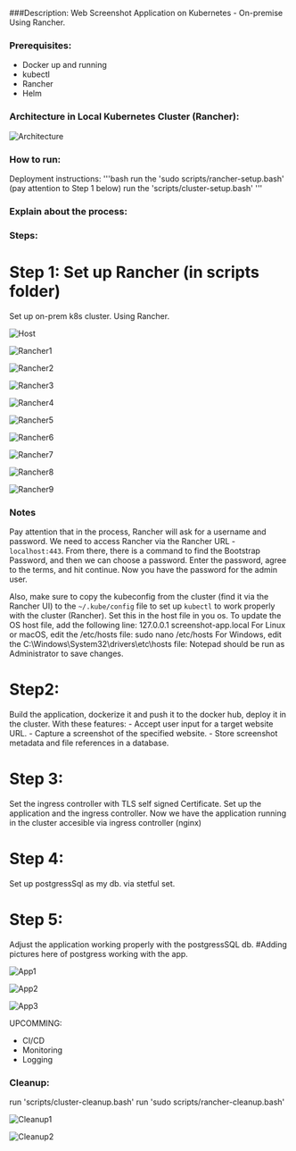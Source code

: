 ###Description: Web Screenshot Application on Kubernetes - On-premise Using Rancher.

### Prerequisites:
 - Docker up and running
 - kubectl
 - Rancher
 - Helm

### Architecture in Local Kubernetes Cluster (Rancher):

![Architecture](Images/kubernetes-arch-svg.svg)

### How to run:
Deployment instructions:
'''bash
    run the 'sudo scripts/rancher-setup.bash' (pay attention to Step 1 below)
    run the 'scripts/cluster-setup.bash'
'''

### Explain about the process:

### Steps:

# Step 1: Set up Rancher (in scripts folder)
Set up on-prem k8s cluster. Using Rancher.

![Host](Images/Host-Adding-Screenshot-Local-Host.PNG)

![Rancher1](Images/Rancher-Run-Script.PNG)

![Rancher2](Images/Rancher-Welcome.PNG)

![Rancher3](Images/Rancher-Boostrap.PNG)

![Rancher4](Images/Rancher-Boostrap1.PNG)

![Rancher5](Images/Rancher-Boostrap2.PNG)

![Rancher6](Images/Rancher-Enter-Password.PNG)

![Rancher7](Images/Rancher-Copy-Kubeconfig.PNG)

![Rancher8](Images/Rancher-Edit-Kubeconfig-File.PNG)

![Rancher9](Images/Rancher-Welcome1.PNG)



### Notes

Pay attention that in the process, Rancher will ask for a username and password. We need to access Rancher via the Rancher URL - `localhost:443`. From there, there is a command to find the Bootstrap Password, and then we can choose a password. Enter the password, agree to the terms, and hit continue. Now you have the password for the admin user.

Also, make sure to copy the kubeconfig from the cluster (find it via the Rancher UI) to the `~/.kube/config` file to set up `kubectl` to work properly with the cluster (Rancher).
Set this in the host file in you os.
To update the OS host file, add the following line:
127.0.0.1 screenshot-app.local
For Linux or macOS, edit the /etc/hosts file:
sudo nano /etc/hosts
For Windows, edit the C:\Windows\System32\drivers\etc\hosts file:
Notepad should be run as Administrator to save changes.


# Step2:
Build the application, dockerize it and push it to the docker hub, deploy it in the cluster.
With these features:
    - Accept user input for a target website URL.
    - Capture a screenshot of the specified website.
    - Store screenshot metadata and file references in a database.

# Step 3:
Set the ingress controller with TLS self signed Certificate.
Set up the application and the ingress controller.
Now we have the application running in the cluster accesible via ingress controller (nginx)

# Step 4:
Set up postgressSql as my db. via stetful set.


# Step 5:
Adjust the application working properly with the postgressSQL db.
#Adding pictures here of postgress working with the app.

![App1](Images/Application-Accesing.PNG)

![App2](Images/Application-Checking-Input.PNG)

![App3](Images/Application-Success-Message.PNG)



UPCOMMING:
 - CI/CD
 - Monitoring
 - Logging   





### Cleanup:
run 'scripts/cluster-cleanup.bash'
run 'sudo scripts/rancher-cleanup.bash'

![Cleanup1](Images/Cluster-Cleanup.PNG)

![Cleanup2](Images/Rancher-Cleanup.PNG)
